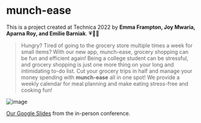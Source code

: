 # munch-ease
This is a project created at Technica 2022 by **Emma Frampton, Joy Mwaria, Aparna Roy, and Emilie Barniak**. 💗👩‍💻

> Hungry? Tired of going to the grocery store multiple times a week for small items? 
With our new app, munch-ease, grocery shopping can be fun and efficient again! Being a college student can be stressful, and grocery shopping is just one more thing on your long and intimidating to-do list. Cut your grocery trips in half and manage your money spending with **munch-ease** all in one spot! We provide a weekly calendar for meal planning and make eating stress-free and cooking fun!

![image](https://user-images.githubusercontent.com/92811070/196981970-7f400855-40d9-49fe-a91c-c108ddbc1576.png)

[Our Google Slides](https://docs.google.com/presentation/d/1c3RAzK_LxZr-4CBktusHVD22A33FA_bF60OK4qHAwx8/edit?usp=sharing) from the in-person conference.
